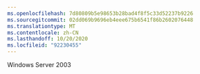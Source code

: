 ```yaml
---
ms.openlocfilehash: 7d80809b5e98653b28bad4f8f5c33d52237b9226
ms.sourcegitcommit: 02dd069b9696eb4eee675b6541f86b2602076448
ms.translationtype: MT
ms.contentlocale: zh-CN
ms.lasthandoff: 10/20/2020
ms.locfileid: "92230455"
---
```

Windows Server 2003